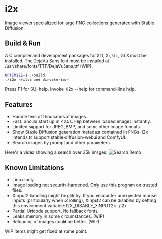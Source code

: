 # i2x
Image viewer specialized for large PNG collections generated with Stable Diffusion.

## Build & Run
A C compiler and development packages for X11, Xi, GL, GLX must be installed.
The DejaVu Sans font must be installed at /usr/share/fonts/TTF/DejaVuSans.ttf (WIP).

```bash
OPTIMIZE=1 ./build
./i2x <files and directories>
```

Press F1 for GUI help.
Invoke ./i2x --help for command-line help.

## Features
- Handle tens of thousands of images.
- Fast. Should start up in <0.5s. Flip between loaded images instantly.
- Limited support for JPEG, BMP, and some other image formats.
- Show Stable Diffusion generation metadata contained in PNGs.  i2x intends to support stable-diffusion-webui and ComfyUI.
- Search images by prompt and other parameters.

Here's a video showing a search over 35k images:
![Search Demo](demo/search.gif)

## Known Limitations
- Linux-only.
- Image loading not security-hardened.  Only use this program on trusted files.
- XInput2 handling might be glitchy.  If you encounter unexpected mouse inputs (particularly when scrolling), XInput2 can be disabled by setting this environment variable:  I2X_DISABLE_XINPUT2= ./i2x <paths>
- Partial Unicode support.  No fallback fonts.
- Leaks memory in some circumstances. (WIP)
- Reloading of images could be better. (WIP)

WIP items might get fixed at some point.
